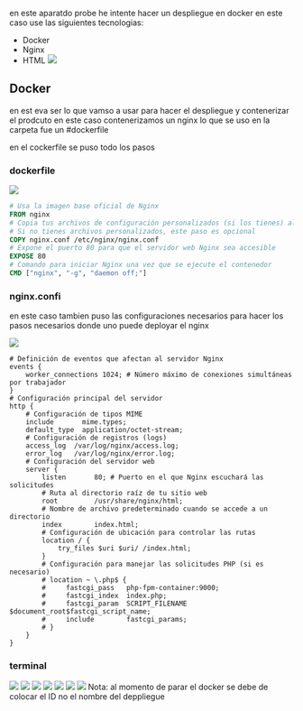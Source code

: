 en este aparatdo probe he intente hacer un despliegue en docker en este caso use las siguientes tecnologias:
- Docker 
- Nginx
- HTML
![](https://i.imgur.com/2Zg216J.png)

## Docker
en est eva ser lo que vamso a usar para hacer el despliegue y contenerizar el prodcuto 
en este caso contenerizamos un nginx lo que se uso en la carpeta fue un #dockerfile

en el cockerfile se puso todo los pasos
### dockerfile
![](https://i.imgur.com/1KRTlyP.png)
```dockerfile
# Usa la imagen base oficial de Nginx
FROM nginx
# Copia tus archivos de configuración personalizados (si los tienes) al contenedor
# Si no tienes archivos personalizados, este paso es opcional
COPY nginx.conf /etc/nginx/nginx.conf
# Expone el puerto 80 para que el servidor web Nginx sea accesible
EXPOSE 80
# Comando para iniciar Nginx una vez que se ejecute el contenedor
CMD ["nginx", "-g", "daemon off;"]
```

### nginx.confi
en este caso tambien puso las configuraciones necesarios para hacer los pasos necesarios donde uno puede deployar el nginx

![](https://i.imgur.com/LZ6OG6R.png)

```Nginx
# Definición de eventos que afectan al servidor Nginx
events {
    worker_connections 1024; # Número máximo de conexiones simultáneas por trabajador
}
# Configuración principal del servidor
http {
    # Configuración de tipos MIME
    include       mime.types;
    default_type  application/octet-stream;
    # Configuración de registros (logs)
    access_log  /var/log/nginx/access.log;
    error_log   /var/log/nginx/error.log;
    # Configuración del servidor web
    server {
        listen       80; # Puerto en el que Nginx escuchará las solicitudes
        # Ruta al directorio raíz de tu sitio web
        root         /usr/share/nginx/html;
        # Nombre de archivo predeterminado cuando se accede a un directorio
        index        index.html;
        # Configuración de ubicación para controlar las rutas
        location / {
            try_files $uri $uri/ /index.html;
        }
        # Configuración para manejar las solicitudes PHP (si es necesario)
        # location ~ \.php$ {
        #     fastcgi_pass   php-fpm-container:9000;
        #     fastcgi_index  index.php;
        #     fastcgi_param  SCRIPT_FILENAME $document_root$fastcgi_script_name;
        #     include        fastcgi_params;
        # }
    }
}
```

### terminal 
![](https://i.imgur.com/cOoEFY7.png)
![](https://i.imgur.com/Y9Xw6J3.png)
![](https://i.imgur.com/njb7kE1.png)
![](https://i.imgur.com/N7KU3IE.png)
![](https://i.imgur.com/jmpzkTo.png)
![](https://i.imgur.com/1QJqAue.png)
![](https://i.imgur.com/3g7IDAF.png)
Nota: al momento de parar el docker se debe de colocar el ID no el nombre del deppliegue